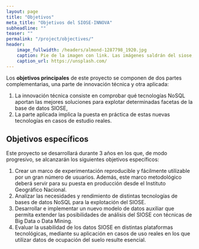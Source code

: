 ```yaml
---
layout: page
title: "Objetivos"
meta_title: "Objetivos del SIOSE-INNOVA"
subheadline: ""
teaser: ""
permalink: "/project/objectives/"
header:
    image_fullwidth: /headers/almond-1287798_1920.jpg
    caption: Pie de la imagen con link. Las imágenes saldrán del siose, vuelos, históricos, etc
    caption_url: https://unsplash.com/
---
```


Los **objetivos principales** de este proyecto se componen de dos partes complementarias, una parte de innovación técnica y otra aplicada:
1. La innovación técnica consiste en comprobar qué tecnologías NoSQL aportan las mejores soluciones para explotar determinadas facetas de la base de datos SIOSE, 
2. La parte aplicada implica la puesta en práctica de estas nuevas tecnologías en casos de estudio reales.


## Objetivos específicos
 
Este proyecto se desarrollará durante 3 años en los que, de modo progresivo, se alcanzarán los siguientes objetivos específicos:

1. Crear un marco de experimentación reproducible y fácilmente utilizable por un gran número de usuarios. Además, este marco metodológico deberá servir para su puesta en producción desde el Instituto Geográfico Nacional.
2. Analizar las necesidades y rendimiento de distintas tecnologías de bases de datos NoSQL para la explotación del SIOSE.
3. Desarrollar e implementar un nuevo modelo de datos auxiliar que permita extender las posibilidades de análisis del SIOSE con técnicas de Big Data o Data Mining.
4. Evaluar la usabilidad de los datos SIOSE en distintas plataformas tecnológicas, mediante su aplicación en casos de uso reales en los que utilizar datos de ocupación del suelo resulte esencial.
